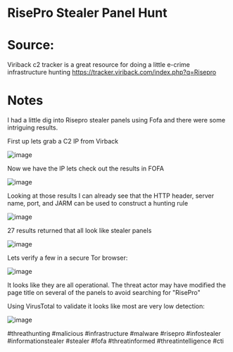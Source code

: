 # RisePro Stealer Panel Hunt

# Source:
Viriback c2 tracker is a great resource for doing a little e-crime infrastructure hunting https://tracker.viriback.com/index.php?q=Risepro

# Notes
I had a little dig into Risepro stealer panels using Fofa and there were some intriguing results.

First up lets grab a C2 IP from Virback

![image](https://github.com/m4nbat/SecBlogs/assets/16122365/f8cd2315-bdbe-46dc-83d5-a0aa0430f4e8)

Now we have the IP lets check out the results in FOFA

![image](https://github.com/m4nbat/SecBlogs/assets/16122365/b246442f-e1ee-4d2d-8822-8276d1c1c5f1)

Looking at those results I can already see that the HTTP header, server name, port, and JARM can be used to construct a hunting rule

![image](https://github.com/m4nbat/SecBlogs/assets/16122365/8b6e805b-9835-4e85-9c72-5d1ba8ab0659)

27 results returned that all look like stealer panels 

![image](https://github.com/m4nbat/SecBlogs/assets/16122365/2cacd995-d28c-460e-a221-0b3456e128f7)

Lets verify a few in a secure Tor browser:

![image](https://github.com/m4nbat/SecBlogs/assets/16122365/8e858d59-ad3f-47ff-b0aa-d8adbc09f2be)

It looks like they are all operational. The threat actor may have modified the page title on several of the panels to avoid searching for "RisePro"

Using VirusTotal to validate it looks like most are very low detection:

![image](https://github.com/m4nbat/SecBlogs/assets/16122365/3bc63e08-0d1a-4f4d-a6a1-fe9001923737)

#threathunting #malicious #infrastructure #malware #risepro #infostealer #informationstealer #stealer #fofa #threatinformed #threatintelligence #cti



